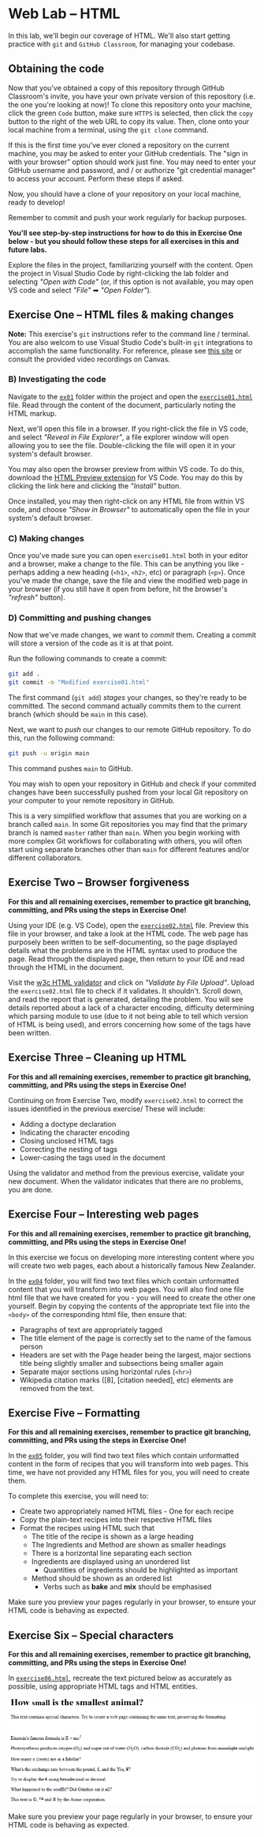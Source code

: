 # Web Lab &ndash; HTML
In this lab, we'll begin our coverage of HTML. We'll also start getting practice with `git` and `GitHub Classroom`, for managing your codebase.

## Obtaining the code
Now that you've obtained a copy of this repository through GitHub Classroom's invite, you have your own private version of this repository (i.e. the one you're looking at now)! To clone this repository onto your machine, click the green `Code` button, make sure `HTTPS` is selected, then click the `copy` button to the right of the web URL to copy its value. Then, clone onto your local machine from a terminal, using the `git clone` command.

If this is the first time you've ever cloned a repository on the current machine, you may be asked to enter your GitHub credentials. The "sign in with your browser" option should work just fine. You may need to enter your GitHub username and password, and / or authorize "git credential manager" to access your account. Perform these steps if asked.

Now, you should have a clone of your repository on your local machine, ready to develop!

Remember to commit and push your work regularly for backup purposes.

**You'll see step-by-step instructions for how to do this in Exercise One below - but you should follow these steps for all exercises in this and future labs.**

Explore the files in the project, familiarizing yourself with the content. Open the project in Visual Studio Code by right-clicking the lab folder and selecting *"Open with Code"* (or, if this option is not available, you may open VS code and select *"File"* ➡ *"Open Folder"*).


## Exercise One &ndash; HTML files & making changes
**Note:** This exercise's `git` instructions refer to the command line / terminal. You are also welcom to use Visual Studio Code's built-in `git` integrations to accomplish the same functionality. For reference, please see [this site](https://code.visualstudio.com/docs/editor/versioncontrol) or consult the provided video recordings on Canvas.

### B) Investigating the code
Navigate to the [`ex01`](./exercises/ex01) folder within the project and open the [`exercise01.html`](./exercises/ex01/exercise01.html) file. Read through the content of the document, particularly noting the HTML markup.

Next, we'll open this file in a browser. If you right-click the file in VS code, and select *"Reveal in File Explorer"*, a file explorer window will open allowing you to see the file. Double-clicking the file will open it in your system's default browser.

You may also open the browser preview from within VS code. To do this, download the [HTML Preview extension](https://marketplace.visualstudio.com/items?itemName=george-alisson.html-preview-vscode) for VS Code. You may do this by clicking the link here and clicking the *"Install"* button.

Once installed, you may then right-click on any HTML file from within VS code, and choose *"Show in Browser"* to automatically open the file in your system's default browser.

### C) Making changes
Once you've made sure you can open `exercise01.html` both in your editor and a browser, make a change to the file. This can be anything you like - perhaps adding a new heading (`<h1>`, `<h2>`, etc) or paragraph (`<p>`). Once you've made the change, save the file and view the modified web page in your browser (if you still have it open from before, hit the browser's *"refresh"* button).

### D) Committing and pushing changes
Now that we've made changes, we want to *commit* them. Creating a commit will store a version of the code as it is at that point. 

Run the following commands to create a commit:

```bash
git add .
git commit -m "Modified exercise01.html"
```

The first command (`git add`) *stages* your changes, so they're ready to be committed. The second command actually commits them to the current branch (which should be `main` in this case).

Next, we want to *push* our changes to our remote GitHub repository. To do this, run the following command:

```bash
git push -u origin main
```

This command pushes `main` to GitHub.

You may wish to open your repository in GitHub and check if your commited changes have been successfully pushed from your local Git repository on your computer to your remote repository in GitHub.

This is a very simplified workflow that assumes that you are working on a branch called `main`. In some Git repositories you may find that the primary branch is named `master` rather than `main`. When you begin working with more complex Git workflows for collaborating with others, you will often start using separate branches other than `main` for different features and/or different collaborators.

## Exercise Two &ndash; Browser forgiveness
**For this and all remaining exercises, remember to practice git branching, committing, and PRs using the steps in Exercise One!**

Using your IDE (e.g. VS Code), open the [`exercise02.html`](./exercises/ex02/exercise02.html) file. Preview this file in your browser, and take a look at the HTML code. The web page has purposely been written to be self-documenting, so the page displayed details what the problems are in the HTML syntax used to produce the page.  Read through the displayed page, then return to your IDE and read through the HTML in the document.

Visit the [w3c HTML validator](https://validator.w3.org/) and click on *"Validate by File Upload"*. Upload the `exercise02.html` file to check if it validates. It shouldn't. Scroll down, and read the report that is generated, detailing the problem. You will see details reported about a lack of a character encoding, difficulty determining which parsing module to use (due to it not being able to tell which version of HTML is being used), and errors concerning how some of the tags have been written.


## Exercise Three &ndash; Cleaning up HTML
**For this and all remaining exercises, remember to practice git branching, committing, and PRs using the steps in Exercise One!**

Continuing on from Exercise Two, modify `exercise02.html` to correct the issues identified in the previous exercise/ These will include:

- Adding a doctype declaration
- Indicating the character encoding
- Closing unclosed HTML tags
- Correcting the nesting of tags
- Lower-casing the tags used in the document

Using the validator and method from the previous exercise, validate your new document. When the validator indicates that there are no problems, you are done.


## Exercise Four &ndash; Interesting web pages
**For this and all remaining exercises, remember to practice git branching, committing, and PRs using the steps in Exercise One!**

In this exercise we focus on developing more interesting content where you will create two web pages, each about a historically famous New Zealander. 

In the [`ex04`](./exercises/ex04) folder, you will find two text files which contain unformatted content that you will transform into web pages. You will also find one file html file that we have created for you - you will need to create the other one yourself. Begin by copying the contents of the appropriate text file into the `<body>` of the corresponding html file, then ensure that:

- Paragraphs of text are appropriately tagged
- The title element of the page is correctly set to the name of the famous person
- Headers are set with the Page header being the largest, major sections title being slightly smaller and subsections being smaller again
- Separate major sections using horizontal rules (`<hr>`)
- Wikipedia citation marks ([8], [citation needed], etc) elements are removed from the text.


## Exercise Five &ndash; Formatting
**For this and all remaining exercises, remember to practice git branching, committing, and PRs using the steps in Exercise One!**

In the [`ex05`](./exercises/ex05) folder, you will find two text files which contain unformatted content in the form of recipes that you will transform into web pages. This time, we have not provided any HTML files for you, you will need to create them.

To complete this exercise, you will need to:
- Create two appropriately named HTML files - One for each recipe
- Copy the plain-text recipes into their respective HTML files
- Format the recipes using HTML such that
  - The title of the recipe is shown as a large heading
  - The Ingredients and Method are shown as smaller headings
  - There is a horizontal line separating each section
  - Ingredients are displayed using an unordered list
    - Quantities of ingredients should be highlighted as important
  - Method should be shown as an ordered list
    - Verbs such as **bake** and **mix** should be emphasised

Make sure you preview your pages regularly in your browser, to ensure your HTML code is behaving as expected.


## Exercise Six &ndash; Special characters
**For this and all remaining exercises, remember to practice git branching, committing, and PRs using the steps in Exercise One!**

In [`exercise06.html`](./exercises/ex06/exercise06.html), recreate the text pictured below as accurately as possible, using appropriate HTML tags and HTML entities.

![](./spec/ex06-screenshot.png)

Make sure you preview your page regularly in your browser, to ensure your HTML code is behaving as expected.
